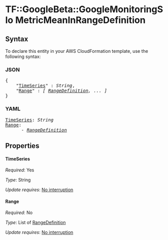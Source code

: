 # TF::GoogleBeta::GoogleMonitoringSlo MetricMeanInRangeDefinition

## Syntax

To declare this entity in your AWS CloudFormation template, use the following syntax:

### JSON

<pre>
{
    "<a href="#timeseries" title="TimeSeries">TimeSeries</a>" : <i>String</i>,
    "<a href="#range" title="Range">Range</a>" : <i>[ <a href="rangedefinition.md">RangeDefinition</a>, ... ]</i>
}
</pre>

### YAML

<pre>
<a href="#timeseries" title="TimeSeries">TimeSeries</a>: <i>String</i>
<a href="#range" title="Range">Range</a>: <i>
      - <a href="rangedefinition.md">RangeDefinition</a></i>
</pre>

## Properties

#### TimeSeries

_Required_: Yes

_Type_: String

_Update requires_: [No interruption](https://docs.aws.amazon.com/AWSCloudFormation/latest/UserGuide/using-cfn-updating-stacks-update-behaviors.html#update-no-interrupt)

#### Range

_Required_: No

_Type_: List of <a href="rangedefinition.md">RangeDefinition</a>

_Update requires_: [No interruption](https://docs.aws.amazon.com/AWSCloudFormation/latest/UserGuide/using-cfn-updating-stacks-update-behaviors.html#update-no-interrupt)

